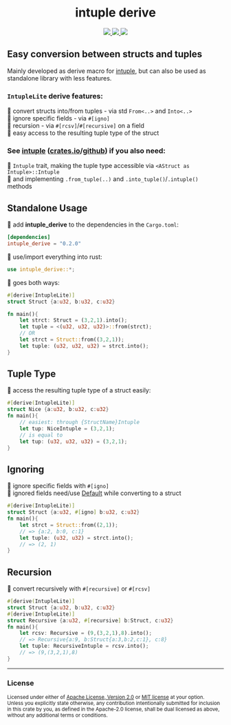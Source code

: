 <h1 align="center">intuple derive</h1>
<p align="center">
    <a href="https://github.com/dekirisu/intuple" style="position:relative">
        <img src="https://img.shields.io/badge/github-dekirisu/intuple-ee6677">
    </a>
    <a href="https://crates.io/crates/intuple_derive" style="position:relative">
        <img src="https://img.shields.io/crates/v/intuple_derive">
    </a>
    <a href="https://discord.gg/kevWvBuPFg" style="position:relative">
        <img src="https://img.shields.io/discord/515100001903312898">
    </a>
</p>

## Easy conversion between structs and tuples
Mainly developed as derive macro for [intuple](https://crates.io/crates/intuple), but can also be used as standalone library with less features.
### `IntupleLite` derive features:<br>
🐍 convert structs into/from tuples - via std `From<..>` and `Into<..>`<br>
🦥 ignore specific fields - via `#[igno]`<br>
🦆 recursion - via `#[rcsv]`/`#[recursive]` on a field <br>
🦊 easy access to the resulting tuple type of the struct<br>

### See [intuple](https://crates.io/crates/intuple) ([crates.io](https://crates.io/crates/intuple)/[github](https://github.com/dekirisu/intuple)) if you also need:<br>
🦝 `Intuple` trait, making the tuple type accessible via `<AStruct as Intuple>::Intuple`<br>
🐺 and implementing `.from_tuple(..)` and `.into_tuple()`/`.intuple()` methods

## Standalone Usage
🐠 add **intuple_derive** to the dependencies in the `Cargo.toml`:
```toml
[dependencies]
intuple_derive = "0.2.0"
```
🦀 use/import everything into rust:
```rust 
use intuple_derive::*;
```
🦚 goes both ways:
```rust 
#[derive(IntupleLite)]
struct Struct {a:u32, b:u32, c:u32}

fn main(){
    let strct: Struct = (3,2,1).into();
    let tuple = <(u32, u32, u32)>::from(strct);
    // OR
    let strct = Struct::from((3,2,1));
    let tuple: (u32, u32, u32) = strct.into();
}
```
## Tuple Type
🦊 access the resulting tuple type of a struct easily:
```rust 
#[derive(IntupleLite)]
struct Nice {a:u32, b:u32, c:u32}
fn main(){
    // easiest: through {StructName}Intuple
    let tup: NiceIntuple = (3,2,1);
    // is equal to
    let tup: (u32, u32, u32) = (3,2,1);
}
```
## Ignoring
🦥 ignore specific fields with `#[igno]`<br>
🐼 ignored fields need/use [Default](https://doc.rust-lang.org/std/default/trait.Default.html) while converting to a struct
```rust 
#[derive(IntupleLite)]
struct Struct {a:u32, #[igno] b:u32, c:u32}
fn main(){
    let strct = Struct::from((2,1));     
    // => {a:2, b:0, c:1}  
    let tuple: (u32, u32) = strct.into();
    // => (2, 1)
}
```
## Recursion
🦊 convert recursively with `#[recursive]` or `#[rcsv]`
```rust 
#[derive(IntupleLite)]
struct Struct {a:u32, b:u32, c:u32}
#[derive(IntupleLite)]
struct Recursive {a:u32, #[recursive] b:Struct, c:u32}
fn main(){
    let rcsv: Recursive = (9,(3,2,1),8).into(); 
    // => Recursive{a:9, b:Struct{a:3,b:2,c:1}, c:8}
    let tuple: RecursiveIntuple = rcsv.into(); 
    // => (9,(3,2,1),8)
}
```
---
### License
<sup>
Licensed under either of <a href="LICENSE-APACHE">Apache License, Version
2.0</a> or <a href="LICENSE-MIT">MIT license</a> at your option.
</sup>
<br>
<sub>
Unless you explicitly state otherwise, any contribution intentionally submitted
for inclusion in this crate by you, as defined in the Apache-2.0 license, shall
be dual licensed as above, without any additional terms or conditions.
</sub>
